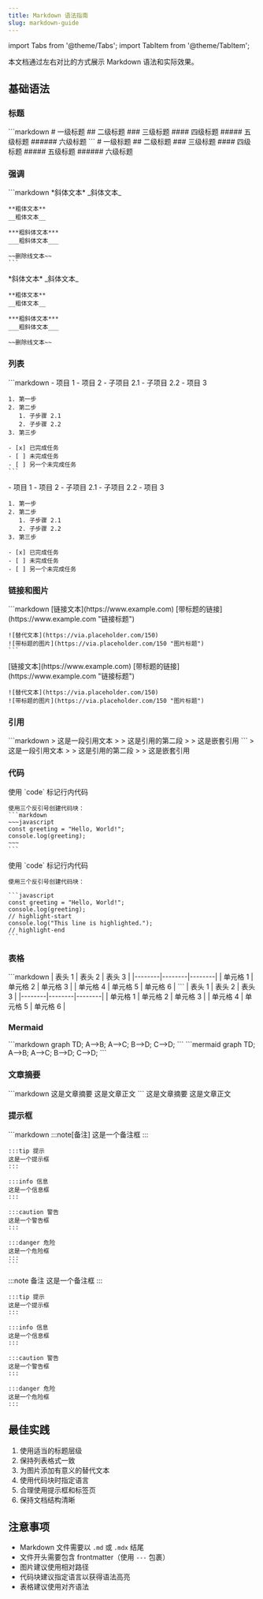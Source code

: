 ```yaml
---
title: Markdown 语法指南
slug: markdown-guide
---
```


import Tabs from '@theme/Tabs';
import TabItem from '@theme/TabItem';

本文档通过左右对比的方式展示 Markdown 语法和实际效果。

## 基础语法

### 标题

<Tabs>
  <TabItem value="md" label="Markdown 语法">
    ```markdown
    # 一级标题
    ## 二级标题
    ### 三级标题
    #### 四级标题
    ##### 五级标题
    ###### 六级标题
    ```
  </TabItem>
  <TabItem value="preview" label="效果预览">
    # 一级标题
    ## 二级标题
    ### 三级标题
    #### 四级标题
    ##### 五级标题
    ###### 六级标题
  </TabItem>
</Tabs>

### 强调

<Tabs>
  <TabItem value="md" label="Markdown 语法">
    ```markdown
    *斜体文本*
    _斜体文本_

    **粗体文本**
    __粗体文本__

    ***粗斜体文本***
    ___粗斜体文本___

    ~~删除线文本~~
    ```
  </TabItem>
  <TabItem value="preview" label="效果预览">
    *斜体文本*
    _斜体文本_

    **粗体文本**
    __粗体文本__

    ***粗斜体文本***
    ___粗斜体文本___

    ~~删除线文本~~
  </TabItem>
</Tabs>

### 列表

<Tabs>
  <TabItem value="md" label="Markdown 语法">
    ```markdown
    - 项目 1
    - 项目 2
      - 子项目 2.1
      - 子项目 2.2
    - 项目 3

    1. 第一步
    2. 第二步
       1. 子步骤 2.1
       2. 子步骤 2.2
    3. 第三步

    - [x] 已完成任务
    - [ ] 未完成任务
    - [ ] 另一个未完成任务
    ```
  </TabItem>
  <TabItem value="preview" label="效果预览">
    - 项目 1
    - 项目 2
      - 子项目 2.1
      - 子项目 2.2
    - 项目 3

    1. 第一步
    2. 第二步
       1. 子步骤 2.1
       2. 子步骤 2.2
    3. 第三步

    - [x] 已完成任务
    - [ ] 未完成任务
    - [ ] 另一个未完成任务
  </TabItem>
</Tabs>

### 链接和图片

<Tabs>
  <TabItem value="md" label="Markdown 语法">
    ```markdown
    [链接文本](https://www.example.com)
    [带标题的链接](https://www.example.com "链接标题")

    ![替代文本](https://via.placeholder.com/150)
    ![带标题的图片](https://via.placeholder.com/150 "图片标题")
    ```
  </TabItem>
  <TabItem value="preview" label="效果预览">
    [链接文本](https://www.example.com)
    [带标题的链接](https://www.example.com "链接标题")

    ![替代文本](https://via.placeholder.com/150)
    ![带标题的图片](https://via.placeholder.com/150 "图片标题")
  </TabItem>
</Tabs>

### 引用

<Tabs>
  <TabItem value="md" label="Markdown 语法">
    ```markdown
    > 这是一段引用文本
    > 
    > 这是引用的第二段
    > > 这是嵌套引用
    ```
  </TabItem>
  <TabItem value="preview" label="效果预览">
    > 这是一段引用文本
    > 
    > 这是引用的第二段
    > > 这是嵌套引用
  </TabItem>
</Tabs>

### 代码

<Tabs>
  <TabItem value="md" label="Markdown 语法">
    使用 `code` 标记行内代码

    使用三个反引号创建代码块：
    ```markdown
    ~~~javascript
    const greeting = "Hello, World!";
    console.log(greeting);
    ~~~
    ```
  </TabItem>
  <TabItem value="preview" label="效果预览">
    使用 `code` 标记行内代码

    使用三个反引号创建代码块：

    ```javascript
    const greeting = "Hello, World!";
    console.log(greeting);
    // highlight-start
    console.log("This line is highlighted.");
    // highlight-end
    ```
  </TabItem>
</Tabs>

### 表格

<Tabs>
  <TabItem value="md" label="Markdown 语法">
    ```markdown
    | 表头 1 | 表头 2 | 表头 3 |
    |--------|--------|--------|
    | 单元格 1 | 单元格 2 | 单元格 3 |
    | 单元格 4 | 单元格 5 | 单元格 6 |
    ```
  </TabItem>
  <TabItem value="preview" label="效果预览">
    | 表头 1 | 表头 2 | 表头 3 |
    |--------|--------|--------|
    | 单元格 1 | 单元格 2 | 单元格 3 |
    | 单元格 4 | 单元格 5 | 单元格 6 |
  </TabItem>
</Tabs>

### Mermaid

<Tabs>
  <TabItem value="md" label="Markdown 语法">
    ```markdown
    graph TD;
        A-->B;
        A-->C;
        B-->D;
        C-->D;
    ```
  </TabItem>
  <TabItem value="preview" label="效果预览">
    ```mermaid
    graph TD;
        A-->B;
        A-->C;
        B-->D;
        C-->D;
    ```
  </TabItem>
</Tabs>

### 文章摘要

<Tabs>
  <TabItem value="md" label="Markdown 语法">
    ```markdown
    这是文章摘要
    <!--truncate-->
    这是文章正文
    ```
  </TabItem>
  <TabItem value="preview" label="效果预览">
    这是文章摘要
    <!--truncate-->
    这是文章正文
  </TabItem>
</Tabs>

### 提示框

<Tabs>
  <TabItem value="md" label="Markdown 语法">
    ```markdown
    :::note[备注]
    这是一个备注框
    :::

    :::tip 提示
    这是一个提示框
    :::

    :::info 信息
    这是一个信息框
    :::

    :::caution 警告
    这是一个警告框
    :::

    :::danger 危险
    这是一个危险框
    :::
    ```
  </TabItem>
  <TabItem value="preview" label="效果预览">
    :::note 备注
    这是一个备注框
    :::

    :::tip 提示
    这是一个提示框
    :::

    :::info 信息
    这是一个信息框
    :::

    :::caution 警告
    这是一个警告框
    :::

    :::danger 危险
    这是一个危险框
    :::
  </TabItem>
</Tabs>

## 最佳实践

1. 使用适当的标题层级
2. 保持列表格式一致
3. 为图片添加有意义的替代文本
4. 使用代码块时指定语言
5. 合理使用提示框和标签页
6. 保持文档结构清晰

## 注意事项

- Markdown 文件需要以 `.md` 或 `.mdx` 结尾
- 文件开头需要包含 frontmatter（使用 `---` 包裹）
- 图片建议使用相对路径
- 代码块建议指定语言以获得语法高亮
- 表格建议使用对齐语法
